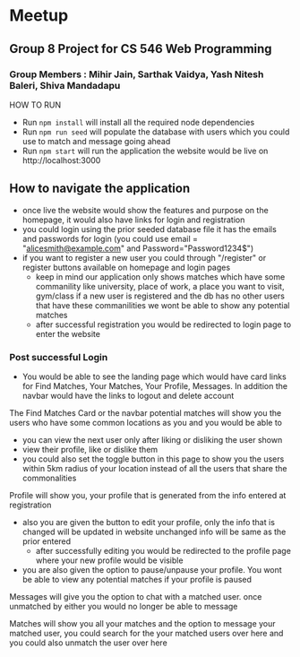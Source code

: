 # Meetup 
## Group 8 Project for CS 546 Web Programming
### Group Members : Mihir Jain, Sarthak Vaidya, Yash Nitesh Baleri, Shiva Mandadapu

HOW TO RUN 
- Run ```npm install```   will install all the required node dependencies 
- Run ```npm run seed```  will populate the database with users which you could use to match and message going ahead
- Run ```npm start```     will run the application the website would be live on  http://localhost:3000

## How to navigate the application
- once live the website would show the features and purpose on the homepage, it would also have links for login and registration
- you could login using the prior seeded database file it has the emails and passwords for login (you could use email = "alicesmith@example.com" and Password="Password1234$") 
- if you want to register a new user you could through "/register" or register buttons available on homepage and login pages
  - keep in mind our application only shows matches which have some commanility like university, place of work, a place you want to visit, gym/class if a new user is registered and the db has no other users that have these commanilities we wont be able to show any potential matches
  - after successful registration you would be redirected to login page to enter the website
 
 
 ### Post successful Login
 - You would be able to see the landing page which would have card links for Find Matches, Your Matches, Your Profile, Messages. In addition the navbar would have the links to logout and delete account 
 
 The Find Matches Card or the navbar potential matches will show you the users who have some common locations as you and you would be able to 
 - you can view the next user only after liking or disliking the user shown 
 - view their profile, like or dislike them
 - you could also set the toggle button in this page to show you the users within 5km radius of your location instead of all the users that share the commonalities
 
 Profile will show you, your profile that is generated from the info entered at registration
- also you are given the button to edit your profile, only the info that is changed will be updated in website unchanged info will be same as the prior entered
  - after successfully editing you would be redirected to the profile page where your new profile would be visible 
- you are also given the option to pause/unpause your profile. You wont be able to view any potential matches if your profile is paused

Messages will give you the option to chat with a matched user. once unmatched by either you would no longer be able to message

Matches will show you all your matches and the option to message your matched user, you could search for the your matched users over here and you could also unmatch the user over here
